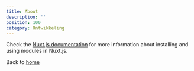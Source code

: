 ```yaml
---
title: About
description: ''
position: 100
category: Ontwikkeling
---
```


Check the [Nuxt.js documentation](https://nuxtjs.org/guides/configuration-glossary/configuration-modules) for more information about installing and using modules in Nuxt.js.


Back to [home](/)